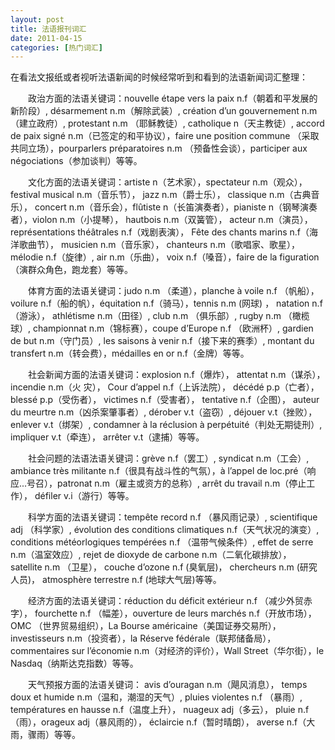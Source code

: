 ```yaml
---
layout: post
title: 法语报刊词汇
date: 2011-04-15
categories: [热门词汇]  
---
```


在看法文报纸或者视听法语新闻的时候经常听到和看到的法语新闻词汇整理：

　　政治方面的法语关键词：nouvelle étape vers la paix n.f（朝着和平发展的新阶段）, désarmement n.m（解除武装）, création d’un gouvernement n.m（建立政府）, protestant n.m （耶稣教徒）, catholique n（天主教徒）, accord de paix signé n.m（已签定的和平协议），faire une position commune （采取共同立场），pourparlers préparatoires n.m （预备性会谈），participer aux négociations（参加谈判）等等。



　　文化方面的法语关键词：artiste n（艺术家），spectateur n.m（观众）， festival musical n.m（音乐节）， jazz n.m（爵士乐）， classique n.m（古典音乐）， concert n.m（音乐会），flûtiste n（长笛演奏者），pianiste n（钢琴演奏者），violon n.m（小提琴）， hautbois n.m（双簧管）， acteur n.m（演员），représentations théâtrales n.f（戏剧表演）， Fête des chants marins n.f（海洋歌曲节）， musicien n.m（音乐家）， chanteurs n.m（歌唱家、歌星）， mélodie n.f（旋律）, air n.m（乐曲）， voix n.f（嗓音），faire de la figuration（演群众角色，跑龙套）等等。

　　体育方面的法语关键词：judo n.m （柔道），planche à voile n.f （帆船），voilure n.f（船的帆），équitation n.f（骑马），tennis n.m (网球) ， natation n.f（游泳）， athlétisme n.m（田径）, club n.m （俱乐部）, rugby n.m （橄榄球）, championnat n.m（锦标赛），coupe d’Europe n.f （欧洲杯）, gardien de but n.m（守门员）, les saisons à venir n.f（接下来的赛季）, montant du transfert n.m（转会费），médailles en or n.f（金牌）等等。

　　社会新闻方面的法语关键词：explosion n.f（爆炸）， attentat n.m（谋杀）， incendie n.m（火 灾）， Cour d’appel n.f（上诉法院）， décédé p.p（亡者）， blessé p.p（受伤者）， victimes n.f（受害者）， tentative n.f（企图）， auteur du meurtre n.m（凶杀案肇事者）, dérober v.t（盗窃）, déjouer v.t（挫败），enlever v.t（绑架）, condamner à la réclusion à perpétuité（判处无期徒刑）, impliquer v.t（牵连）， arrêter v.t（逮捕）等等。

　　社会问题的法语法语关键词：grève n.f（罢工）, syndicat n.m（工会）, ambiance très militante n.f（很具有战斗性的气氛），à l’appel de loc.pré（响应...号召），patronat n.m（雇主或资方的总称）, arrêt du travail n.m（停止工作）， défiler v.i（游行）等等。

　　科学方面的法语关键词：tempête record n.f （暴风雨记录）, scientifique adj （科学家）, évolution des conditions climatiques n.f（天气状况的演变）, conditions météorlogiques tempérées n.f （温带气候条件）, effet de serre n.m（温室效应）, rejet de dioxyde de carbone n.m（二氧化碳排放）， satellite n.m （卫星）， couche d’ozone n.f (臭氧层)， chercheurs n.m (研究人员)， atmosphère terrestre n.f (地球大气层)等等。

　　经济方面的法语关键词：réduction du déficit extérieur n.f （减少外贸赤字）， fourchette n.f （幅差），ouverture de leurs marchés n.f（开放市场），OMC （世界贸易组织），La Bourse américaine（美国证券交易所）， investisseurs n.m（投资者），la Réserve fédérale（联邦储备局），commentaires sur l’économie n.m（对经济的评价），Wall Street（华尔街），le Nasdaq（纳斯达克指数）等等。

　　天气预报方面的法语关键词： avis d’ouragan n.m（飓风消息）， temps doux et humide n.m（温和，潮湿的天气）, pluies violentes n.f （暴雨）, températures en hausse n.f（温度上升）， nuageux adj（多云）， pluie n.f（雨），orageux adj（暴风雨的）， éclaircie n.f（暂时晴朗）， averse n.f（大雨，骤雨）等等。



